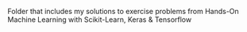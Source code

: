 Folder that includes my solutions to exercise problems from Hands-On Machine Learning with Scikit-Learn, Keras & Tensorflow
